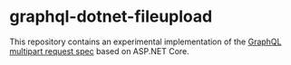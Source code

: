 # graphql-dotnet-fileupload

This repository contains an experimental implementation of the [GraphQL multipart request spec](https://github.com/jaydenseric/graphql-multipart-request-spec) based on ASP.NET Core.